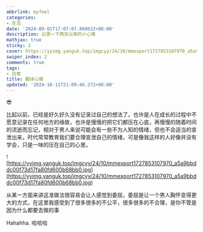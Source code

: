 ```yaml
---
abbrlink: myfeel
categories:
- 生活
date: '2024-09-01T17:07:07.868622+08:00'
description: 记录一下两天以来的小心情
mathjax: true
sticky: 2
cover: https://yyimg.yanguk.top/imgcyy/24/10/mmexport1727853107970_a5a9bbddc00f73d17fa80fd600b68bb0.jpg
swiper_index: 2
comments: true
tags:
- 日常
title: 翻译心情
updated: '2024-10-11T21:09:46.272+08:00'
---
```

😎

比起以前，已经是好久好久没有记录过自己的想法了。也许是人在成长的过程中不愿意记录在任何地方的缘故，也许是慢慢的把它们都压在心底，再慢慢的随着时间的流逝而忘记，相对于男人来说可能会有一些不为人知的情绪，但也不会适当的宣泄出来，时代常常教育我们要合理宣泄自己的情绪，可是像我这样的人好像并没有学会，只是一味的压在自己的心里。

![https://yyimg.yanguk.top/imgcyy/24/10/mmexport1727853107970_a5a9bbddc00f73d17fa80fd600b68bb0.jpg](https://yyimg.yanguk.top/imgcyy/24/10/mmexport1727853107970_a5a9bbddc00f73d17fa80fd600b68bb0.jpg)

从某一方面来讲这准做法很容易会让人感觉到委屈，委屈是让一个男人胸怀变得更大的方式，在这里我感受到了很多很多的不公平，很多很多的不合理，是你不管是因为什么都要去做的事

Hahahha. 哈哈哈
